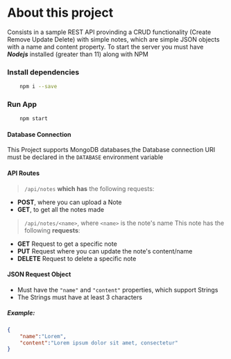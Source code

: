 # About this project
Consists in a sample REST API provinding a CRUD functionality (Create Remove Update Delete) with simple notes, which are simple JSON objects with a name and content property.
To start the server you must have ***Nodejs*** installed (greater than 11) along with NPM

### Install dependencies
```bash
    npm i --save
```
### Run App
```bash
    npm start
```
#### Database Connection
This Project supports MongoDB databases,the Database connection URI must be declared in the `DATABASE` environment variable
#### API Routes
> `/api/notes`    __which has__ the following requests:
* **POST**, where you can upload a Note
* **GET**, to get all the notes made
> `/api/notes/<name>`, where `<name>` is the note's name
> This note has the following **requests**:
* **GET** Request to get a specific note
* **PUT** Request where you can update the note's content/name
* **DELETE** Request to delete a specific note

#### JSON Request Object
* Must have the `"name"` and `"content"` properties, which support Strings
* The Strings must have at least 3 characters
##### Example:
```json
{
    "name":"Lorem",
    "content":"Lorem ipsum dolor sit amet, consectetur"
}
``` 